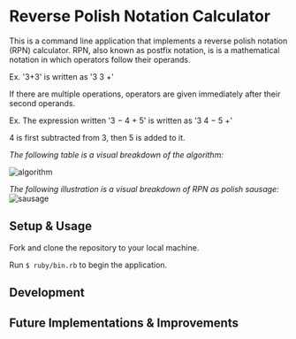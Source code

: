 # Reverse Polish Notation Calculator
This is a command line application that implements a reverse polish notation (RPN) calculator. 
RPN, also known as postfix notation, is is a mathematical notation in which operators follow their operands.

Ex. '3+3' is written as '3 3 +'

If there are multiple operations, operators are given immediately after their second operands.

Ex. The expression written '3 − 4 + 5' is written as '3 4 − 5 +' 

4 is first subtracted from 3, then 5 is added to it. 

*The following table is a visual breakdown of the algorithm:*

![algorithm](https://github.com/sarahsakordaniels/rpn_calculator/blob/media/algorithm.png)

*The following illustration is a visual breakdown of RPN as polish sausage:*
![sausage](https://github.com/sarahsakordaniels/rpn_calculator/blob/media/sausage.png)

## Setup & Usage

Fork and clone the repository to your local machine.

Run `$ ruby/bin.rb` to begin the application.


## Development



## Future Implementations & Improvements
